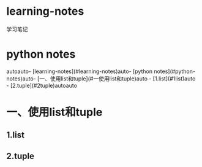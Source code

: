 # learning-notes
 学习笔记

# python notes
<!-- TOC -->autoauto- [learning-notes](#learning-notes)auto- [python notes](#python-notes)auto- [一、使用list和tuple](#一使用list和tuple)auto    - [1.list](#1list)auto    - [2.tuple](#2tuple)autoauto<!-- /TOC -->
# 一、使用list和tuple 
## 1.list
## 2.tuple
